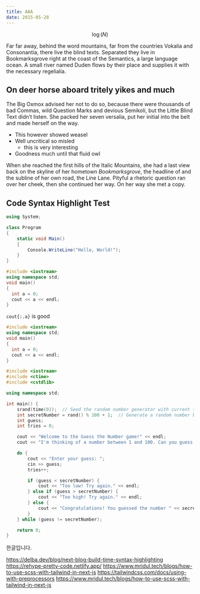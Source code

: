 ```yaml
---
title: AAA
date: 2015-05-28
---
```




$$
 \log(N)
$$


Far far away, behind the word mountains, far from the countries Vokalia and
Consonantia, there live the blind texts. Separated they live in Bookmarksgrove
right at the coast of the Semantics, a large language ocean. A small river named
Duden flows by their place and supplies it with the necessary regelialia.

## On deer horse aboard tritely yikes and much

The Big Oxmox advised her not to do so, because there were thousands of bad
Commas, wild Question Marks and devious Semikoli, but the Little Blind Text
didn’t listen. She packed her seven versalia, put her initial into the belt and
made herself on the way.

- This however showed weasel
- Well uncritical so misled
  - this is very interesting
- Goodness much until that fluid owl

When she reached the first hills of the Italic Mountains, she had a last
view back on the skyline of her hometown _Bookmarksgrove_, the headline of
 and the subline of her own road, the Line
Lane. Pityful a rhetoric question ran over her cheek, then she continued her
way. On her way she met a copy.


## Code Syntax Highlight Test

```c# {1-3,4} showLineNumbers /Hello/
using System;

class Program
{
    static void Main()
    {
        Console.WriteLine("Hello, World!");
    }
}
```

```cpp title="main.cpp" caption="adsf" showLineNumbers{1} {1,3-4} 
#include <iostream>
using namespace std;
void main()
{
  int a = 0;
  cout << a << endl;
}
```

```cout{:.a}``` is good


```cpp title="main.cpp" caption="adsf" showLineNumbers{1} {2-3,5} 
#include <iostream>
using namespace std;
void main()
{
  int a = 0;
  cout << a << endl;
}
```

```cpp
#include <iostream>
#include <ctime>
#include <cstdlib>

using namespace std;

int main() {
    srand(time(0));  // Seed the random number generator with current time
    int secretNumber = rand() % 100 + 1;  // Generate a random number between 1 and 100
    int guess;
    int tries = 0;

    cout << "Welcome to the Guess the Number game!" << endl;
    cout << "I'm thinking of a number between 1 and 100. Can you guess it?" << endl;

    do {
        cout << "Enter your guess: ";
        cin >> guess;
        tries++;

        if (guess < secretNumber) {
            cout << "Too low! Try again." << endl;
        } else if (guess > secretNumber) {
            cout << "Too high! Try again." << endl;
        } else {
            cout << "Congratulations! You guessed the number " << secretNumber << " in " << tries << " tries." << endl;
        }
    } while (guess != secretNumber);

    return 0;
}

```

한글입니다.

https://delba.dev/blog/next-blog-build-time-syntax-highlighting
https://rehype-pretty-code.netlify.app/
https://www.mridul.tech/blogs/how-to-use-scss-with-tailwind-in-next-js
https://tailwindcss.com/docs/using-with-preprocessors
https://www.mridul.tech/blogs/how-to-use-scss-with-tailwind-in-next-js